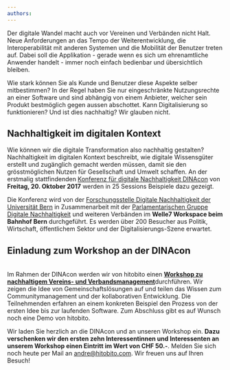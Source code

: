 ```yaml
---
authors:
---
```



Der digitale Wandel macht auch vor Vereinen und Verb&auml;nden nicht Halt. Neue Anforderungen an das Tempo der Weiterentwicklung, die Interoperabilit&auml;t mit anderen Systemen und die Mobilit&auml;t der Benutzer treten auf. Dabei soll die Applikation - gerade wenn es sich um ehrenamtliche Anwender handelt - immer noch einfach bedienbar und &uuml;bersichtlich bleiben.

Wie stark k&ouml;nnen Sie als Kunde und Benutzer diese Aspekte selber mitbestimmen? In der Regel haben Sie nur eingeschr&auml;nkte Nutzungsrechte an einer Software und sind abh&auml;ngig von einem Anbieter, welcher sein Produkt bestm&ouml;glich gegen aussen abschottet. Kann Digitalisierung so funktionieren? Und ist dies nachhaltig? Wir glauben nicht.

## Nachhaltigkeit im digitalen Kontext

Wie k&ouml;nnen wir die digitale Transformation also nachhaltig gestalten? Nachhaltigkeit im digitalen Kontext beschreibt, wie digitale Wissensg&uuml;ter erstellt und zug&auml;nglich gemacht werden m&uuml;ssen, damit sie den gr&ouml;sstm&ouml;glichen Nutzen f&uuml;r Gesellschaft und Umwelt schaffen. An der erstmalig stattfindenden [Konferenz f&uuml;r digitale Nachhaltigkeit DINAcon](https://dinacon.ch/) von **Freitag, 20. Oktober 2017** werden in 25 Sessions Beispiele dazu gezeigt.

Die Konferenz wird von der [Forschungsstelle Digitale Nachhaltigkeit der Universit&auml;t Bern](http://www.digitale-nachhaltigkeit.unibe.ch/) in Zusammenarbeit mit der [Parlamentarischen Gruppe Digitale Nachhaltigkeit](https://www.digitale-nachhaltigkeit.ch/) und weiteren Verb&auml;nden im **Welle7 Workspace beim Bahnhof Bern** durchgef&uuml;hrt. Es werden &uuml;ber 200 Besucher aus Politik, Wirtschaft, &ouml;ffentlichem Sektor und der Digitalisierungs-Szene erwartet.

## Einladung zum Workshop an der DINAcon

<br>Im Rahmen der DINAcon werden wir von hitobito einen [**Workshop zu nachhaltigem Vereins- und Verbandsmanagement**](https://dinacon.ch/sessions/hitobito/)durchf&uuml;hren. Wir zeigen die Idee von Gemeinschaftsl&ouml;sungen auf und teilen das Wissen zum Communitymanagement und der kollaborativen Entwicklung. Die Teilnehmenden erfahren an einem konkreten Beispiel den Prozess von der ersten Idee bis zur laufenden Software. Zum Abschluss gibt es auf Wunsch noch eine Demo von hitobito.

Wir laden Sie herzlich an die DINAcon und an unseren Workshop ein. **Dazu verschenken wir den ersten zehn Interessentinnen und Interessenten an unserem Workshop einen Eintritt im Wert von CHF 50.-**. Melden Sie sich noch heute per Mail an andre@hitobito.com. Wir freuen uns auf Ihren Besuch!
